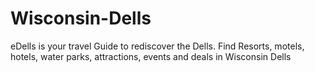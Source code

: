 Wisconsin-Dells
===============

eDells is your travel Guide to rediscover the Dells. Find Resorts, motels, hotels, water parks, attractions, events and deals in Wisconsin Dells